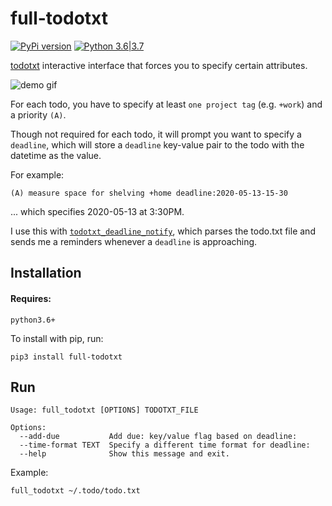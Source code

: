 full-todotxt
======

[![PyPi version](https://img.shields.io/pypi/v/full_todotxt.svg)](https://pypi.python.org/pypi/full_todotxt) [![Python 3.6|3.7](https://img.shields.io/pypi/pyversions/full_todotxt.svg)](https://pypi.python.org/pypi/full_todotxt)

[todotxt](http://todotxt.org/) interactive interface that forces you to specify certain attributes.

<img src="https://raw.githubusercontent.com/seanbreckenridge/full_todotxt/master/.github/demo.gif" alt="demo gif">

For each todo, you have to specify at least `one project tag` (e.g. `+work`) and a priority `(A)`.

Though not required for each todo, it will prompt you want to specify a `deadline`, which will store a `deadline` key-value pair to the todo with the datetime as the value.

For example:

```
(A) measure space for shelving +home deadline:2020-05-13-15-30
```

... which specifies 2020-05-13 at 3:30PM.

I use this with [`todotxt_deadline_notify`](https://github.com/seanbreckenridge/todotxt_deadline_notify), which parses the todo.txt file and sends me a reminders whenever a `deadline` is approaching.

Installation
------------

#### Requires:

`python3.6+`

To install with pip, run:

    pip3 install full-todotxt

Run
----------

```
Usage: full_todotxt [OPTIONS] TODOTXT_FILE

Options:
  --add-due           Add due: key/value flag based on deadline:
  --time-format TEXT  Specify a different time format for deadline:
  --help              Show this message and exit.
```

Example:

```
full_todotxt ~/.todo/todo.txt
```

